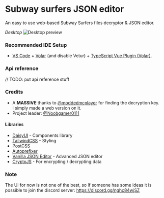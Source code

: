 # Subway surfers JSON editor

An easy to use web-based Subway Surfers files decryptor & JSON editor.

_Desktop_
![Desktop preview](https://cdn.discordapp.com/attachments/709358345676390471/1153745752422633522/image.png)

### Recommended IDE Setup

- [VS Code](https://code.visualstudio.com/) + [Volar](https://marketplace.visualstudio.com/items?itemName=Vue.volar) (and disable Vetur) + [TypeScript Vue Plugin (Volar)](https://marketplace.visualstudio.com/items?itemName=Vue.vscode-typescript-vue-plugin).

### Api reference

// TODO: put api reference stuff

### Credits

- A **MASSIVE** thanks to [@moddedmcplayer](https://github.com/moddedmcplayer) for finding the decryption key. I simply made a web version on it.
- Project leader: [@Noobgamer0111](https://github.com/Noobgamer0111)

#### Libraries

- [DaisyUI](https://daisyui.com/) - Components library
- [TailwindCSS](https://tailwindcss.com/) - Styling
- [PostCSS](https://www.npmjs.com/package/postcss)
- [Autoprefixer](https://www.npmjs.com/package/autoprefixer)
  ‎
- [Vanilla JSON Editor](https://www.npmjs.com/package/vanilla-jsoneditor) - Advanced JSON editor
- [CryptoJS](https://www.npmjs.com/package/crypto-js) - For encrypting / decrypting data

### Note

The UI for now is not one of the best, so If someone has some ideas it is possible to join the discord server: https://discord.gg/nghc84wjSZ
